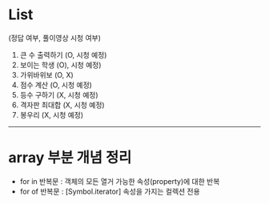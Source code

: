 # List
(정답 여부, 풀이영상 시청 여부)
1. 큰 수 출력하기 (O, 시청 예정)
2. 보이는 학생 (O), 시청 예정)
3. 가위바위보 (O, X)
4. 점수 계산 (O, 시청 예정)
5. 등수 구하기 (X, 시청 예정)
6. 격자판 최대합 (X, 시청 예정)
7. 봉우리 (X, 시청 예정)


---
# array 부분 개념 정리
- for in 반복문 : 객체의 모든 열거 가능한 속성(property)에 대한 반복
- for of 반복문 : [Symbol.iterator] 속성을 가지는 컬렉션 전용